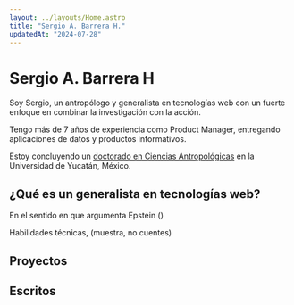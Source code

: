 ```yaml
---
layout: ../layouts/Home.astro
title: "Sergio A. Barrera H."
updatedAt: "2024-07-28"
---
```


# Sergio A. Barrera H

Soy Sergio, un antropólogo y generalista en tecnologías web con un fuerte enfoque en combinar la investigación con la acción.

Tengo más de 7 años de experiencia como Product Manager, entregando aplicaciones de datos y productos informativos.

Estoy concluyendo un [doctorado en Ciencias Antropológicas](https://antropologia.uady.mx/antro-oferta-educativa/doctorado-ciencias-antropologicas) en la Universidad de Yucatán, México.

## ¿Qué es un generalista en tecnologías web?

En el sentido en que argumenta Epstein ()

Habilidades técnicas, (muestra, no cuentes)

## Proyectos

## Escritos
